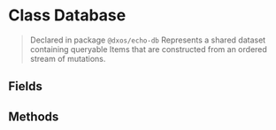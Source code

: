 # Class Database
> Declared in package `@dxos/echo-db`
Represents a shared dataset containing queryable Items that are constructed from an ordered stream of mutations.

## Fields

## Methods
